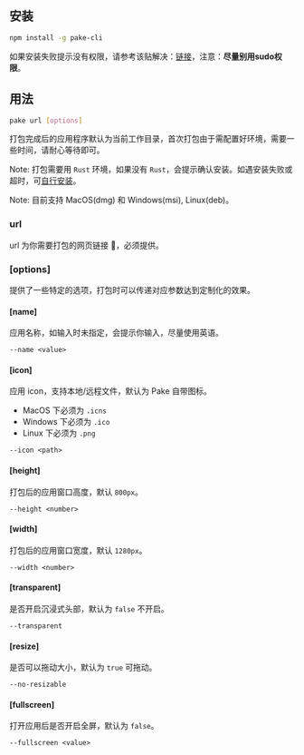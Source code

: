 ## 安装

```bash
npm install -g pake-cli
```

如果安装失败提示没有权限，请参考该贴解决：[链接](https://gist.github.com/Giancarlos/d087f8a9e6516716da98ad0c0f5a8f58)，注意：**尽量别用sudo权限**。

## 用法

```bash
pake url [options] 
```

打包完成后的应用程序默认为当前工作目录，首次打包由于需配置好环境，需要一些时间，请耐心等待即可。

Note: 打包需要用 `Rust` 环境，如果没有 `Rust`，会提示确认安装。如遇安装失败或超时，可[自行安装](https://www.rust-lang.org/tools/install)。

Note: 目前支持 MacOS(dmg) 和 Windows(msi), Linux(deb)。

### url

url 为你需要打包的网页链接 🔗，必须提供。

### [options]

提供了一些特定的选项，打包时可以传递对应参数达到定制化的效果。

#### [name]

应用名称，如输入时未指定，会提示你输入，尽量使用英语。

```shell
--name <value>
```

#### [icon]

应用 icon，支持本地/远程文件，默认为 Pake 自带图标。

- MacOS 下必须为 `.icns`
- Windows 下必须为 `.ico`
- Linux 下必须为 `.png`

```shell
--icon <path>
```

#### [height]

打包后的应用窗口高度，默认 `800px`。

```shell
--height <number>
```

#### [width]

打包后的应用窗口宽度，默认 `1280px`。

```shell
--width <number>
```

#### [transparent]

是否开启沉浸式头部，默认为 `false` 不开启。

```shell
--transparent
```

#### [resize]

是否可以拖动大小，默认为 `true` 可拖动。

```shell
--no-resizable
```

#### [fullscreen]

打开应用后是否开启全屏，默认为 `false`。

```shell
--fullscreen <value>
```

